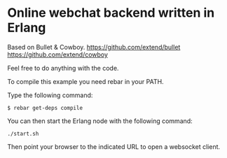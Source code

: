 Online webchat backend written in Erlang
================

Based on Bullet & Cowboy.
https://github.com/extend/bullet
https://github.com/extend/cowboy

Feel free to do anything with the code.


To compile this example you need rebar in your PATH.

Type the following command:
```
$ rebar get-deps compile
```

You can then start the Erlang node with the following command:
```
./start.sh
```

Then point your browser to the indicated URL to open a websocket client.
